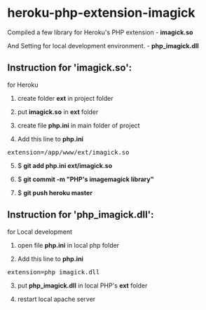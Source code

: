 heroku-php-extension-imagick
================

Compiled a few library for Heroku's PHP extension - __imagick.so__

And Setting for local development environment. - __php_imagick.dll__



Instruction for 'imagick.so': 
----------------------------
for Heroku

1.  create folder __ext__ in project folder

2.  put __imagick.so__ in __ext__ folder

3.  create file __php.ini__ in main folder of project

4.  Add this line to __php.ini__ 
<PRE>
extension=/app/www/ext/imagick.so
</PRE>
  
5.  $ __git add php.ini ext/imagick.so__

6.  $ __git commit -m "PHP's imagemagick library"__

7.  $ __git push heroku master__



Instruction for 'php_imagick.dll':
----------------------------
for Local development

1.  open file __php.ini__ in local php folder

2.  Add this line to __php.ini__
<PRE>
extension=php_imagick.dll
</PRE>

3.  put __php_imagick.dll__ in local PHP's __ext__ folder

4.  restart local apache server